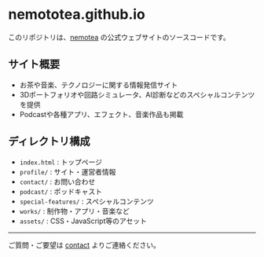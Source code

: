 # nemototea.github.io

このリポジトリは、[nemotea](https://nemototea.github.io/) の公式ウェブサイトのソースコードです。

## サイト概要
- お茶や音楽、テクノロジーに関する情報発信サイト
- 3Dポートフォリオや回路シミュレータ、AI診断などのスペシャルコンテンツを提供
- Podcastや各種アプリ、エフェクト、音楽作品も掲載

## ディレクトリ構成
- `index.html` : トップページ
- `profile/` : サイト・運営者情報
- `contact/` : お問い合わせ
- `podcast/` : ポッドキャスト
- `special-features/` : スペシャルコンテンツ
- `works/` : 制作物・アプリ・音楽など
- `assets/` : CSS・JavaScript等のアセット

---

ご質問・ご要望は [contact](https://nemototea.github.io/contact/) よりご連絡ください。